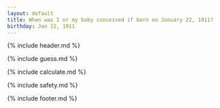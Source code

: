 ```yaml
---
layout: default
title: When was I or my baby conceived if born on January 22, 1911?
birthday: Jan 22, 1911
---
```


{% include header.md %}

{% include guess.md %}

{% include calculate.md %}

{% include safety.md %}

{% include footer.md %}




